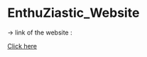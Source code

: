 # EnthuZiastic_Website

 -> link of the website :

<a href="https://smiling-amplified-petalite.glitch.me/dist/" target="_blank"> Click here </a>
